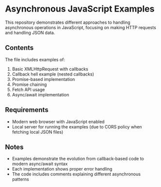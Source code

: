# Asynchronous JavaScript Examples

This repository demonstrates different approaches to handling asynchronous operations in JavaScript, focusing on making HTTP requests and handling JSON data.

## Contents

The file includes examples of:

1. Basic XMLHttpRequest with callbacks
2. Callback hell example (nested callbacks)
3. Promise-based implementation
4. Promise chaining
5. Fetch API usage
6. Async/await implementation

## Requirements

- Modern web browser with JavaScript enabled
- Local server for running the examples (due to CORS policy when fetching local JSON files)

## Notes

- Examples demonstrate the evolution from callback-based code to modern async/await syntax
- Each implementation shows proper error handling
- The code includes comments explaining different asynchronous patterns